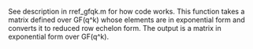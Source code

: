 See description in rref_gfqk.m for how code works. This function takes a matrix defined over GF(q^k) whose elements are in exponential form and converts it to reduced row echelon form. The output is a matrix in exponential form over GF(q^k).
